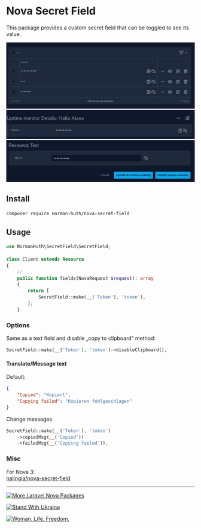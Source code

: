 # Nova Secret Field

This package provides a custom secret field that can be toggled to see its value.

![index](https://raw.githubusercontent.com/Muetze42/asset-repo/main/nova-secret-field/images/index.png "index")  
![detail](https://raw.githubusercontent.com/Muetze42/asset-repo/main/nova-secret-field/images/details.png "detail")  
![edit](https://raw.githubusercontent.com/Muetze42/asset-repo/main/nova-secret-field/images/edit.png "edit")

## Install

````composer require norman-huth/nova-secret-field````

## Usage

```php
use NormanHuth\SecretField\SecretField;

class Client extends Resource
{
    // ...
    public function fields(NovaRequest $request): array
    {
        return [
            SecretField::make(__('Token'), 'token'),
        ];
    }
```

### Options

Same as a text field and disable „copy to clipboard“ method:

```php
SecretField::make(__('Token'), 'token')->disableClipboard(),
```

#### Translate/Message text

Default:

```json
{
    "Copied": "Kopiert",
    "Copying failed": "Kopieren fehlgeschlagen"
}
```

Change messages

```php
SecretField::make(__('Token'), 'token')
    ->copiedMsg(__('Copied'))
    ->failedMsg(__('Copying failed')),
```

### Misc

For Nova 3:  
[nalingia/nova-secret-field](https://github.com/nalingia/nova-secret-field)

---
[![More Laravel Nova Packages](https://raw.githubusercontent.com/Muetze42/asset-repo/main/svg/more-laravel-nova-packages.svg)](https://huth.it/nova-packages)

[![Stand With Ukraine](https://raw.githubusercontent.com/vshymanskyy/StandWithUkraine/main/banner2-direct.svg)](https://vshymanskyy.github.io/StandWithUkraine/)

[![Woman. Life. Freedom.](https://raw.githubusercontent.com/Muetze42/Muetze42/2033b219c6cce0cb656c34da5246434c27919bcd/files/iran-banner-big.svg)](https://linktr.ee/CurrentPetitionsFreeIran)
